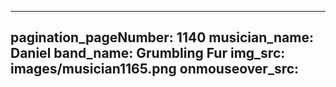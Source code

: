 ------
pagination_pageNumber: 1140
musician_name: Daniel
band_name: Grumbling Fur
img_src: images/musician1165.png
onmouseover_src: 
------